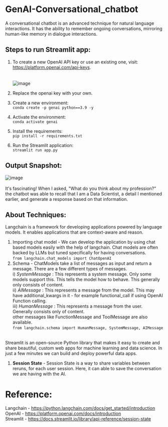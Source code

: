 # GenAI-Conversational_chatbot
A conversational chatbot is an advanced technique for natural language interactions. It has the ability to remember ongoing conversations, mirroring human-like memory in dialogue interactions.

## Steps to run Streamlit app:
1. To create a new OpenAI API key or use an existing one, visit: https://platform.openai.com/api-keys.
   <br><br><br> ![image](https://github.com/Susheel-1999/GenAI-recipe_generator/assets/63583210/3abb56fe-a7b6-4a14-af0a-8befde0af894)

2. Replace the openai key with your own.
3. Create a new environment: <br>```conda create -p genai python==3.9 -y```
4. Activate the environment: <br>```conda activate genai```
5. Install the requirements: <br>```pip install -r requirements.txt```
6. Run the Streamlit application: <br>```streamlit run app.py```

## Output Snapshot:
![image](https://github.com/Susheel-1999/GenAI-Conversational_chatbot/assets/63583210/0da9f1d1-7a7f-4a0b-a72f-7be0f6621d89)
<br><br>
It's fascinating! When I asked, "What do you think about my profession?" the chatbot was able to recall that I am a Data Scientist, a detail I mentioned earlier, and generate a response based on that information.

## About Techniques:
Langchain is a framework for developing applications powered by language models. It enables applications that are context-aware and reason.

1. Importing chat model - We can develop the application by using chat based models easily with the help of langchain. Chat models are often backed by LLMs but tuned specifically for having conversations.
   <br>```from langchain.chat_models import ChatOpenAI```
2. Schema - ChatModels take a list of messages as input and return a message. There are a few different types of messages.
   <br>
   i) _SystemMessage_ : This represents a system message. Only some models support this. This tells the model how to behave. This generally only consists of content. <br>
   ii) _AIMessage_ : This represents a message from the model. This may have additional_kwargs in it - for example functional_call if using OpenAI Function calling.<br>
   iii) _HumanMessage_ : This represents a message from the user. Generally consists only of content.<br>
   other messages like FunctionMessage and ToolMessage are also available.
 <br>```from langchain.schema import HumanMessage, SystemMessage, AIMessage``` <br><br>

Streamlit is an open-source Python library that makes it easy to create and share beautiful, custom web apps for machine learning and data science. In just a few minutes we can build and deploy powerful data apps. 
1. **Session State** - Session State is a way to share variables between reruns, for each user session. Here, it can able to save the conversation we are having with the AI.

# Reference:
Langchain - https://python.langchain.com/docs/get_started/introduction  <br>
OpenAI - https://platform.openai.com/docs/introduction <br>
Streamlit - https://docs.streamlit.io/library/api-reference/session-state

